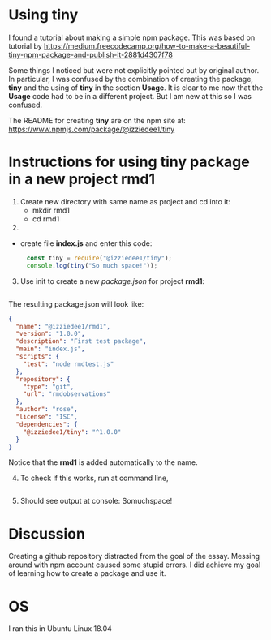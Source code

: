 # Using tiny

I found a tutorial about making a simple npm package. 
This was based on tutorial by https://medium.freecodecamp.org/how-to-make-a-beautiful-tiny-npm-package-and-publish-it-2881d4307f78

Some things I noticed but were not explicitly pointed out by original author. In particular, I was confused by the combination of creating the package, **tiny** and the using of **tiny** in the section **Usage**. It is clear to me now that the **Usage** code had to be in a different project. But I am new at this so I was confused. 

The README for creating **tiny** are on the npm site at: https://www.npmjs.com/package/@izziedee1/tiny
 

# Instructions for using **tiny** package in a new project rmd1

1. Create new directory with same name as project and cd into it:
     * mkdir rmd1
     * cd rmd1
2. 
 * create file **index.js** and enter this code: 
 ```javascript 
      const tiny = require("@izziedee1/tiny");
      console.log(tiny("So much space!")); 
  ```
3. Use init to create a new _package.json_ for project **rmd1**:
``` npm init --scope=izziedee1
```
The resulting package.json will look like:
```json
{
  "name": "@izziedee1/rmd1",
  "version": "1.0.0",
  "description": "First test package",
  "main": "index.js",
  "scripts": {
    "test": "node rmdtest.js"
  },
  "repository": {
    "type": "git",
    "url": "rmdobservations"
  },
  "author": "rose",
  "license": "ISC",
  "dependencies": {
    "@izziedee1/tiny": "^1.0.0"
  }
}
```
Notice that the **rmd1** is added automatically to the name.

4. To check if this works, run at command line, 
```node index
 ```
5. Should see output at console:  Somuchspace!

# Discussion

Creating a github repository distracted from the goal of the essay. Messing around with npm account caused some stupid errors.
I did achieve my goal of learning how to create a package and use it.

# OS
I ran this in Ubuntu Linux 18.04



